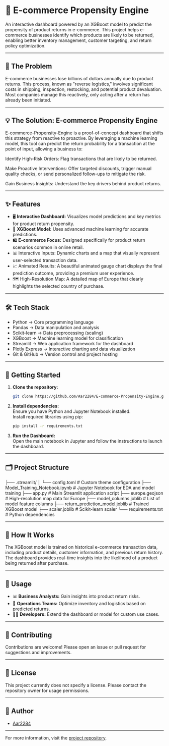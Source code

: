 # 🛒 E-commerce Propensity Engine

An interactive dashboard powered by an XGBoost model to predict the propensity of product returns in e-commerce. This project helps e-commerce businesses identify which products are likely to be returned, enabling better inventory management, customer targeting, and return policy optimization.

---

## 🎯 The Problem

E-commerce businesses lose billions of dollars annually due to product returns. This process, known as "reverse logistics," involves significant costs in shipping, inspection, restocking, and potential product devaluation. Most companies manage this reactively, only acting after a return has already been initiated.

---

## 💡 The Solution: E-commerce Propensity Engine

E-commerce-Propensity-Engine is a proof-of-concept dashboard that shifts this strategy from reactive to proactive. By leveraging a machine learning model, this tool can predict the return probability for a transaction at the point of input, allowing a business to:

Identify High-Risk Orders: Flag transactions that are likely to be returned.

Make Proactive Interventions: Offer targeted discounts, trigger manual quality checks, or send personalized follow-ups to mitigate the risk.

Gain Business Insights: Understand the key drivers behind product returns.

---

## ✨ Features

- 🖥️ **Interactive Dashboard:** Visualizes model predictions and key metrics for product return propensity.
- 🤖 **XGBoost Model:** Uses advanced machine learning for accurate predictions.
- 🛍️ **E-commerce Focus:** Designed specifically for product return scenarios common in online retail.
- 📊 Interactive Inputs: Dynamic charts and a map that visually represent user-selected transaction data.
- 📈 Animated Results: A beautiful animated gauge chart displays the final prediction outcome, providing a premium user experience.
- 🗺️ High-Resolution Map: A detailed map of Europe that clearly highlights the selected country of purchase.

---

## 🛠️ Tech Stack

- Python  -> Core programming language
- Pandas  -> Data manipulation and analysis
- Scikit-learn  -> Data preprocessing (scaling)
- XGBoost  -> Machine learning model for classification
- Streamlit  -> Web application framework for the dashboard
- Plotly Express  -> Interactive charting and data visualization
- Git & GitHub  -> Version control and project hosting

---

## 🚀 Getting Started

1. **Clone the repository:**
   ```bash
   git clone https://github.com/Aar2284/E-commerce-Propensity-Engine.git
   ```
2. **Install dependencies:**  
   Ensure you have Python and Jupyter Notebook installed.  
   Install required libraries using pip:
   ```bash
   pip install -r requirements.txt
   ```

3. **Run the Dashboard:**  
   Open the main notebook in Jupyter and follow the instructions to launch the dashboard.

---

## 🗂️ Project Structure

├── .streamlit/
│   └── config.toml             # Custom theme configuration
├── Model_Training_Notebook.ipynb # Jupyter Notebook for EDA and model training
├── app.py                      # Main Streamlit application script
├── europe.geojson              # High-resolution map data for Europe
├── model_columns.joblib        # List of model feature columns
├── return_prediction_model.joblib  # Trained XGBoost model
├── scaler.joblib               # Scikit-learn scaler
└── requirements.txt            # Python dependencies

---

## 🧠 How It Works

The XGBoost model is trained on historical e-commerce transaction data, including product details, customer information, and previous return history. The dashboard provides real-time insights into the likelihood of a product being returned after purchase.

---

## 🎯 Usage

- 📊 **Business Analysts:** Gain insights into product return risks.
- 🚚 **Operations Teams:** Optimize inventory and logistics based on predicted returns.
- 👨‍💻 **Developers:** Extend the dashboard or model for custom use cases.

---

## 🤝 Contributing

Contributions are welcome! Please open an issue or pull request for suggestions and improvements.

---

## 📄 License

This project currently does not specify a license. Please contact the repository owner for usage permissions.

---

## 👤 Author

- [Aar2284](https://github.com/Aar2284)

---

For more information, visit the [project repository](https://github.com/Aar2284/E-commerce-Propensity-Engine).
